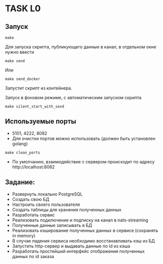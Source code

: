 # TASK L0

## Запуск
```shell
make
```

Для запуска скрипта, публикующего данные в канал,
в отдельном окне нужно ввести
```shell
make send
```
Или
```shell
make send_docker
```
Запустит скрипт из контейнера.

Запуск в фоновом режиме, с автоматическим запуском скрипта
```shell
make silent_start_with_send
```

## Используемые порты
- 5101, 4222, 8082
- Для очистки портов можно использовать (должен быть установлен golang)
```shell
make clean_ports
```
- По умолчанию, взаимодействие с сервером происходит по адресу http://localhost:8082

## Задание:
- Развернуть локально PostgreSQL
- Создать свою БД
- Настроить своего пользователя
- Создать таблицы для хранения полученных данных
- Разработать сервис
- Реализовать подключение и подписку на канал в nats-streaming
- Полученные данные записывать в БД
- Реализовать кэширование полученных данных в сервисе (сохранять in memory)
- В случае падения сервиса необходимо восстанавливать кэш из БД
- Запустить http-сервер и выдавать данные по id из кэша
- Разработать простейший интерфейс отображения полученных данных по id заказа
